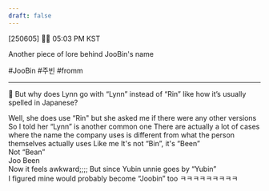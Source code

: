 ```yaml
---
draft: false
---
```

[250605] 🐣💭 05:03 PM KST

Another piece of lore behind JooBin's name

#JooBin #주빈 #fromm
___

🫧 But why does Lynn go with “Lynn” instead of “Rin” like how it’s usually spelled in Japanese?

Well, she does use “Rin"
but she asked me if there were any other versions
So I told her “Lynn” is another common one
There are actually a lot of cases where the name the company uses is different from what the person themselves actually uses
Like me
It's not “Bin”, it's “Been”  
Not “Bean”  
Joo Been  
Now it feels awkward;;;;
But since Yubin unnie goes by “Yubin”  
I figured mine would probably become “Joobin” too
ㅋㅋㅋㅋㅋㅋㅋㅋㅋ